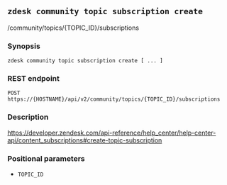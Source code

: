 ## `zdesk community topic subscription create`

/community/topics/{TOPIC_ID}/subscriptions

### Synopsis

    zdesk community topic subscription create [ ... ]

### REST endpoint

    POST https://{HOSTNAME}/api/v2/community/topics/{TOPIC_ID}/subscriptions

### Description

https://developer.zendesk.com/api-reference/help_center/help-center-api/content_subscriptions#create-topic-subscription

### Positional parameters

* `TOPIC_ID`

